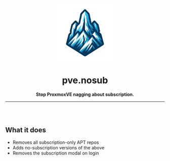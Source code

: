 <div align="center">
    <br>
    <br>
    <img width="182" src="../../../.github/assets/k2.png">
    <h1 align="center">pve.nosub</h1>
</div>

<p align="center">
<b>Stop ProxmoxVE nagging about subscription.</b>
</p>

<hr>
<br>
<br>

## What it does
 - Removes all subscription-only APT repos
 - Adds no-subscription versions of the above
 - Removes the subscription modal on login

